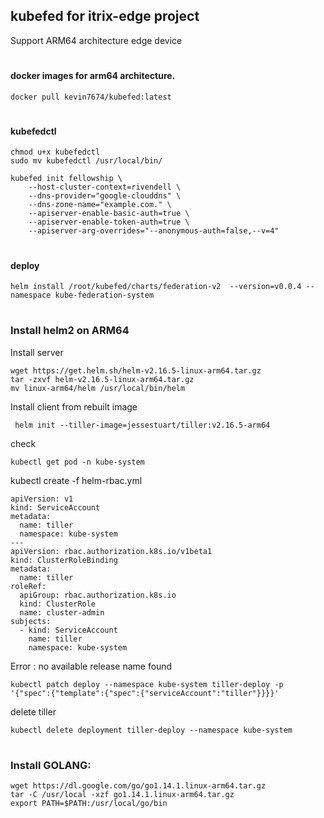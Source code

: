 ## kubefed for itrix-edge project
Support ARM64 architecture edge device

#

#### docker images for arm64 architecture.
```
docker pull kevin7674/kubefed:latest
```
#
#### kubefedctl
```
chmod u+x kubefedctl
sudo mv kubefedctl /usr/local/bin/
```
```
kubefed init fellowship \
    --host-cluster-context=rivendell \
    --dns-provider="google-clouddns" \
    --dns-zone-name="example.com." \
    --apiserver-enable-basic-auth=true \
    --apiserver-enable-token-auth=true \
    --apiserver-arg-overrides="--anonymous-auth=false,--v=4"
```
#
#### deploy 
```
helm install /root/kubefed/charts/federation-v2  --version=v0.0.4 --namespace kube-federation-system 
``` 
#
### Install helm2 on ARM64 
Install server
```
wget https://get.helm.sh/helm-v2.16.5-linux-arm64.tar.gz
tar -zxvf helm-v2.16.5-linux-arm64.tar.gz
mv linux-arm64/helm /usr/local/bin/helm
```
Install client from rebuilt image
```
 helm init --tiller-image=jessestuart/tiller:v2.16.5-arm64
```
check
```
kubectl get pod -n kube-system
```
kubectl create -f helm-rbac.yml
```
apiVersion: v1
kind: ServiceAccount
metadata:
  name: tiller
  namespace: kube-system
---
apiVersion: rbac.authorization.k8s.io/v1beta1
kind: ClusterRoleBinding
metadata:
  name: tiller
roleRef:
  apiGroup: rbac.authorization.k8s.io
  kind: ClusterRole
  name: cluster-admin
subjects:
  - kind: ServiceAccount
    name: tiller
    namespace: kube-system
```
Error : no available release name found
```
kubectl patch deploy --namespace kube-system tiller-deploy -p '{"spec":{"template":{"spec":{"serviceAccount":"tiller"}}}}'
``` 
delete tiller
``` 
kubectl delete deployment tiller-deploy --namespace kube-system
``` 
# 
### Install GOLANG:
``` 
wget https://dl.google.com/go/go1.14.1.linux-arm64.tar.gz
tar -C /usr/local -xzf go1.14.1.linux-arm64.tar.gz
export PATH=$PATH:/usr/local/go/bin
``` 



